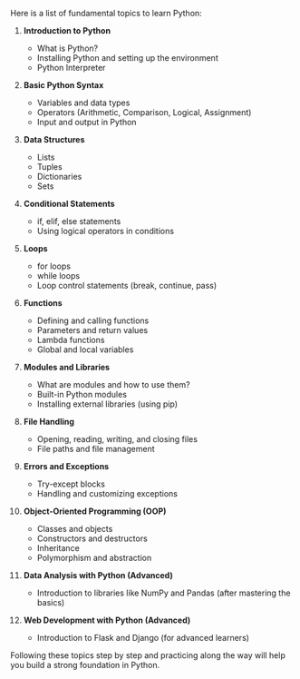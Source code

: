 Here is a list of fundamental topics to learn Python:

1. **Introduction to Python**

   - What is Python?
   - Installing Python and setting up the environment
   - Python Interpreter
2. **Basic Python Syntax**

   - Variables and data types
   - Operators (Arithmetic, Comparison, Logical, Assignment)
   - Input and output in Python
3. **Data Structures**

   - Lists
   - Tuples
   - Dictionaries
   - Sets
4. **Conditional Statements**

   - if, elif, else statements
   - Using logical operators in conditions
5. **Loops**

   - for loops
   - while loops
   - Loop control statements (break, continue, pass)
6. **Functions**

   - Defining and calling functions
   - Parameters and return values
   - Lambda functions
   - Global and local variables
7. **Modules and Libraries**

   - What are modules and how to use them?
   - Built-in Python modules
   - Installing external libraries (using pip)
8. **File Handling**

   - Opening, reading, writing, and closing files
   - File paths and file management
9. **Errors and Exceptions**

   - Try-except blocks
   - Handling and customizing exceptions
10. **Object-Oriented Programming (OOP)**

    - Classes and objects
    - Constructors and destructors
    - Inheritance
    - Polymorphism and abstraction
11. **Data Analysis with Python (Advanced)**

    - Introduction to libraries like NumPy and Pandas (after mastering the basics)
12. **Web Development with Python (Advanced)**

    - Introduction to Flask and Django (for advanced learners)

Following these topics step by step and practicing along the way will help you build a strong foundation in Python.
